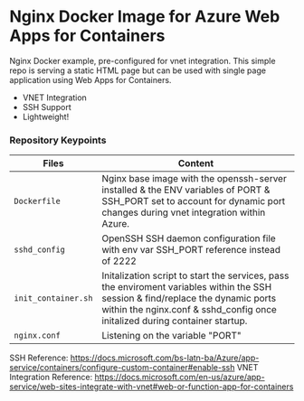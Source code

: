 # Nginx Docker Image for Azure Web Apps for Containers

Nginx Docker example, pre-configured for vnet integration. This simple repo is serving a static HTML page but can be used with single page application using Web Apps for Containers. 
- VNET Integration
- SSH Support
- Lightweight!

### Repository Keypoints  

| Files             |  Content                                   |
|----------------------|--------------------------------------------|
| `Dockerfile`           | Nginx base image with the openssh-server installed & the ENV variables of PORT & SSH_PORT set to account for dynamic port changes during vnet integration within Azure.          |
| `sshd_config`       | OpenSSH SSH daemon configuration file with env var SSH_PORT reference instead of 2222                     |
| `init_container.sh`               | Initalization script to start the services, pass the enviroment variables within the SSH session &  find/replace the dynamic ports within the nginx.conf & sshd_config once initalized during container startup. |
| `nginx.conf`       | Listening on the variable "PORT"                  |

SSH Reference: https://docs.microsoft.com/bs-latn-ba/Azure/app-service/containers/configure-custom-container#enable-ssh
VNET Integration Reference: https://docs.microsoft.com/en-us/azure/app-service/web-sites-integrate-with-vnet#web-or-function-app-for-containers

